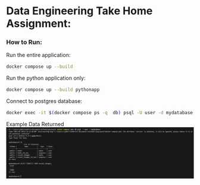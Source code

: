 # Data Engineering Take Home Assignment:

### How to Run:

Run the entire application:
```bash
docker compose up --build
```

Run the python application only:
```bash
docker compose up --build pythonapp
```

Connect to postgres database:
```bash
docker exec -it $(docker compose ps -q  db) psql -U user -d mydatabase
```

Example Data Returned
![alt text](image.png)
